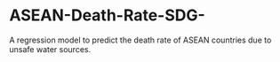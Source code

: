 # ASEAN-Death-Rate-SDG-

A regression model to predict the death rate of ASEAN countries due to unsafe water sources.
